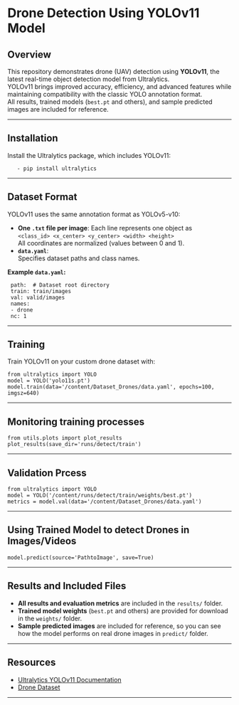 <h1>Drone Detection Using YOLOv11 Model</h1>

## Overview

This repository demonstrates drone (UAV) detection using **YOLOv11**, the latest real-time object detection model from Ultralytics.  
YOLOv11 brings improved accuracy, efficiency, and advanced features while maintaining compatibility with the classic YOLO annotation format.  
All results, trained models (`best.pt` and others), and sample predicted images are included for reference.

---

## Installation

Install the Ultralytics package, which includes YOLOv11:
```
   - pip install ultralytics
```
---

## Dataset Format

YOLOv11 uses the same annotation format as YOLOv5-v10:

- **One `.txt` file per image**: Each line represents one object as  
  `<class_id> <x_center> <y_center> <width> <height>`  
  All coordinates are normalized (values between 0 and 1).
- **`data.yaml`**:  
  Specifies dataset paths and class names.

**Example `data.yaml`:**
```
 path:  # Dataset root directory
 train: train/images
 val: valid/images
 names:
 - drone
 nc: 1
```
---

## Training

Train YOLOv11 on your custom drone dataset with:
```
from ultralytics import YOLO
model = YOLO('yolo11s.pt')
model.train(data='/content/Dataset_Drones/data.yaml', epochs=100, imgsz=640)
```
---
## Monitoring training processes

```
from utils.plots import plot_results
plot_results(save_dir='runs/detect/train')

```
---

## Validation Prcess
```
from ultralytics import YOLO
model = YOLO('/content/runs/detect/train/weights/best.pt')
metrics = model.val(data='/content/Dataset_Drones/data.yaml')
```
---
## Using Trained Model to detect Drones in Images/Videos
```
model.predict(source='PathtoImage', save=True)
```

---

## Results and Included Files

- **All results and evaluation metrics** are included in the `results/` folder.
- **Trained model weights** (`best.pt` and others) are provided for download in the `weights/` folder.
- **Sample predicted images** are included for reference, so you can see how the model performs on real drone images in `predict/` folder.

---

## Resources

- [Ultralytics YOLOv11 Documentation](https://docs.ultralytics.com/models/yolo11/)
- [Drone Dataset](https://www.kaggle.com/datasets/muki2003/yolo-drone-detection-dataset/)

---

